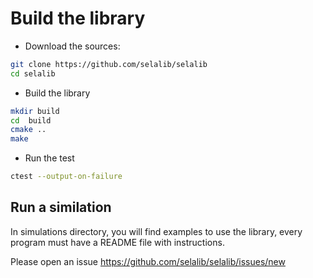# Build the library

- Download the sources:
```bash
git clone https://github.com/selalib/selalib
cd selalib
```
- Build the library
```bash
mkdir build
cd  build
cmake ..
make 
```
- Run the test
```bash
ctest --output-on-failure
```

## Run a similation

In simulations directory, you will find examples to use the library, every program
must have a README file with instructions.

Please open an issue <https://github.com/selalib/selalib/issues/new>


